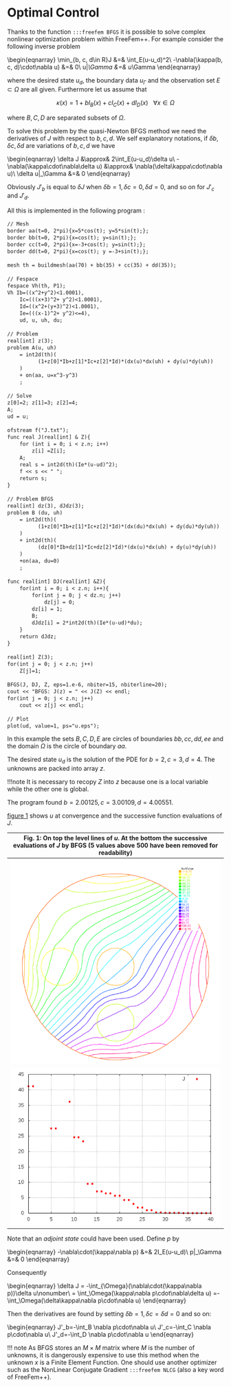 # Optimal Control

Thanks to the function `:::freefem BFGS` it is possible to solve complex nonlinear optimization problem within FreeFem++. For example consider the following inverse problem

\begin{eqnarray}
	\min_{b, c, d\in R}J &=& \int_E(u-u_d)^2\\
	-\nabla(\kappa(b, c, d)\cdot\nabla u) &=& 0\\
	u|_\Gamma &=& u_\Gamma
\end{eqnarray}

where the desired state $u_d$, the boundary data $u_\Gamma$ and the observation set $E\subset\Omega$ are all given. Furthermore let us assume that

$$
\kappa(x)=1+bI_B(x)+cI_C(x)+dI_D(x)~~~\forall x\in\Omega
$$

where $B,C,D$ are separated subsets of $\Omega$.

To solve this problem by the quasi-Newton BFGS method we need the derivatives of $J$ with respect to $b,c,d$. We self explanatory notations, if $\delta b,\delta c,\delta d$ are variations of $b,c,d$ we have

\begin{eqnarray}
	\delta J &\approx& 2\int_E(u-u_d)\delta u\\
	-\nabla(\kappa\cdot\nabla\delta u) &\approx& \nabla(\delta\kappa\cdot\nabla u)\\
	\delta u|_\Gamma &=& 0
\end{eqnarray}

Obviously $J'_b$ is equal to $\delta J$ when $\delta b=1,\delta c=0,\delta d=0$, and so on for $J'_c$ and $J'_d$.

All this is implemented in the following program :

```freefem
// Mesh
border aa(t=0, 2*pi){x=5*cos(t); y=5*sin(t);};
border bb(t=0, 2*pi){x=cos(t); y=sin(t);};
border cc(t=0, 2*pi){x=-3+cos(t); y=sin(t);};
border dd(t=0, 2*pi){x=cos(t); y =-3+sin(t);};

mesh th = buildmesh(aa(70) + bb(35) + cc(35) + dd(35));

// Fespace
fespace Vh(th, P1);
Vh Ib=((x^2+y^2)<1.0001),
	Ic=(((x+3)^2+ y^2)<1.0001),
	Id=((x^2+(y+3)^2)<1.0001),
	Ie=(((x-1)^2+ y^2)<=4),
	ud, u, uh, du;

// Problem
real[int] z(3);
problem A(u, uh)
	= int2d(th)(
		  (1+z[0]*Ib+z[1]*Ic+z[2]*Id)*(dx(u)*dx(uh) + dy(u)*dy(uh))
	)
	+ on(aa, u=x^3-y^3)
	;

// Solve
z[0]=2; z[1]=3; z[2]=4;
A;
ud = u;

ofstream f("J.txt");
func real J(real[int] & Z){
	for (int i = 0; i < z.n; i++)
		z[i] =Z[i];
	A;
	real s = int2d(th)(Ie*(u-ud)^2);
	f << s << " ";
	return s;
}

// Problem BFGS
real[int] dz(3), dJdz(3);
problem B (du, uh)
	= int2d(th)(
		  (1+z[0]*Ib+z[1]*Ic+z[2]*Id)*(dx(du)*dx(uh) + dy(du)*dy(uh))
	)
	+ int2d(th)(
		  (dz[0]*Ib+dz[1]*Ic+dz[2]*Id)*(dx(u)*dx(uh) + dy(u)*dy(uh))
	)
	+on(aa, du=0)
	;

func real[int] DJ(real[int] &Z){
	for(int i = 0; i < z.n; i++){
		for(int j = 0; j < dz.n; j++)
			dz[j] = 0;
		dz[i] = 1;
		B;
		dJdz[i] = 2*int2d(th)(Ie*(u-ud)*du);
	}
	return dJdz;
}

real[int] Z(3);
for(int j = 0; j < z.n; j++)
	Z[j]=1;

BFGS(J, DJ, Z, eps=1.e-6, nbiter=15, nbiterline=20);
cout << "BFGS: J(z) = " << J(Z) << endl;
for(int j = 0; j < z.n; j++)
	cout << z[j] << endl;

// Plot
plot(ud, value=1, ps="u.eps");
```

In this example the sets $B,C,D,E$ are circles of boundaries $bb,cc,dd,ee$ and the domain $\Omega$ is the circle of boundary $aa$.

The desired state $u_d$ is the solution of the PDE for $b=2,c=3,d=4$. The unknowns are packed into array $z$.

!!!note
 	It is necessary to recopy $Z$ into $z$ because one is a local variable while the other one is global.

The program found $b=2.00125,c=3.00109,d=4.00551$.

[figure 1](#Fig1) shows $u$ at convergence and the successive function evaluations of $J$.

|<a name="Fig1">Fig. 1</a>: On top the level lines of $u$. At the bottom the successive evaluations of $J$ by BFGS (5 values above 500 have been removed for readability)|
|:----:|
|![u BFGS](images/u-bfgs.png)|
|![j BFGS](images/OptimalControl_J.png)|

Note that an _adjoint state_ could have been used. Define $p$ by

\begin{eqnarray}
	-\nabla\cdot(\kappa\nabla p) &=& 2I_E(u-u_d)\\
	p|_\Gamma &=& 0
\end{eqnarray}

Consequently

\begin{eqnarray}
	\delta J = -\int_{\Omega}(\nabla\cdot(\kappa\nabla p))\delta u\nonumber\\
	= \int_\Omega(\kappa\nabla p\cdot\nabla\delta u)
	=-\int_\Omega(\delta\kappa\nabla p\cdot\nabla u)
\end{eqnarray}

Then the derivatives are found by setting $\delta b=1, \delta c=\delta d=0$ and so on:

\begin{eqnarray}
	J'_b=-\int_B \nabla p\cdot\nabla u\\
	J'_c=-\int_C \nabla p\cdot\nabla u\\
	J'_d=-\int_D \nabla p\cdot\nabla u
\end{eqnarray}

!!! note
	As BFGS stores an $M\times M$ matrix where $M$ is the number of unknowns, it is dangerously expensive to use this method when the unknown $x$ is a Finite Element Function. One should use another optimizer such as the NonLinear Conjugate Gradient `:::freefem NLCG` (also a key word of FreeFem++).
